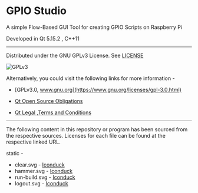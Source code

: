 # GPIO Studio
A simple Flow-Based GUI Tool for creating GPIO Scripts on Raspberry Pi

Developed in Qt 5.15.2 , C++11

----

Distributed under the GNU GPLv3 License. See [LICENSE](https://github.com/arnitdo/GPIOStudio/blob/main/LICENSE)

![GPLv3](https://user-images.githubusercontent.com/68515826/113308045-6609f880-9323-11eb-8167-0b76622031db.png)

Alternatively, you could visit the following links for more information - 
* [GPLv3.0, www.gnu.org](https://www.gnu.org/licenses/gpl-3.0.html)

* [Qt Open Source Obligations](https://www.qt.io/licensing/open-source-lgpl-obligations)

* [Qt Legal ,Terms and Conditions](https://www.qt.io/terms-conditions/)

---

The following content in this repository or program has been sourced from the respective sources. Licenses for each file can be found at the respective linked URL.

static - 
* clear.svg - [Iconduck](https://iconduck.com/icons/31176/clear)
* hammer.svg - [Iconduck](https://iconduck.com/icons/98126/hammer)
* run-build.svg - [Iconduck](https://iconduck.com/icons/60348/run-build)
* logout.svg - [Iconduck](https://iconduck.com/icons/9455/logout)
